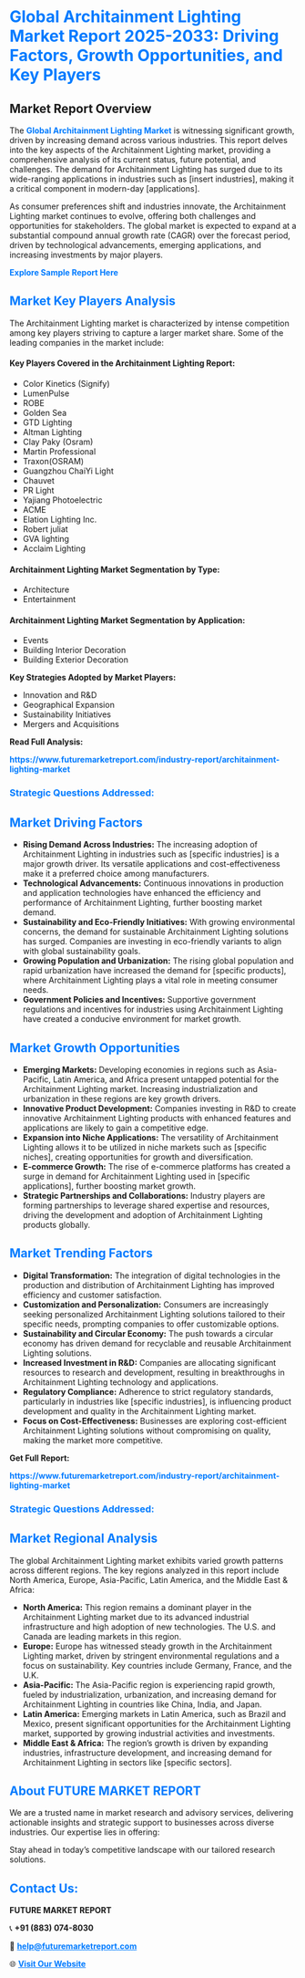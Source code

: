 <h1 style="color: #007BFF;">Global Architainment Lighting Market Report 2025-2033: Driving Factors, Growth Opportunities, and Key Players</h1>

<section id="overview">
<h2>Market Report Overview</h2>
<p>The <a href="https://www.futuremarketreport.com/industry-report/architainment-lighting-market" style="color: #007BFF; text-decoration: none;"><strong>Global Architainment Lighting Market</strong></a> is witnessing significant growth, driven by increasing demand across various industries. This report delves into the key aspects of the Architainment Lighting market, providing a comprehensive analysis of its current status, future potential, and challenges. The demand for Architainment Lighting has surged due to its wide-ranging applications in industries such as [insert industries], making it a critical component in modern-day [applications].</p>
<p>As consumer preferences shift and industries innovate, the Architainment Lighting market continues to evolve, offering both challenges and opportunities for stakeholders. The global market is expected to expand at a substantial compound annual growth rate (CAGR) over the forecast period, driven by technological advancements, emerging applications, and increasing investments by major players.</p>
</section>

<section id="overview">
<p><a href="https://www.futuremarketreport.com/request-sample/reportId=27016" style="color: #007BFF; text-decoration: none;"><strong>Explore Sample Report Here</strong></a></p>
</section>

<section id="key-players">
<h2 style="color: #007BFF;">Market Key Players Analysis</h2>
<p>The Architainment Lighting market is characterized by intense competition among key players striving to capture a larger market share. Some of the leading companies in the market include:</p>
<h4>Key Players Covered in the Architainment Lighting Report:</h4>
<ul><li>Color Kinetics (Signify)</li><li>LumenPulse</li><li>ROBE</li><li>Golden Sea</li><li>GTD Lighting</li><li>Altman Lighting</li><li>Clay Paky (Osram)</li><li>Martin Professional</li><li>Traxon(OSRAM)</li><li>Guangzhou ChaiYi Light</li><li>Chauvet</li><li>PR Light</li><li>Yajiang Photoelectric</li><li>ACME</li><li>Elation Lighting Inc.</li><li>Robert juliat</li><li>GVA lighting</li><li>Acclaim Lighting</li></ul>
<h4>Architainment Lighting Market Segmentation by Type:</h4>
<ul><li>Architecture</li><li>Entertainment</li></ul>

<h4>Architainment Lighting Market Segmentation by Application:</h4>
<ul><li>Events</li><li>Building Interior Decoration</li><li>Building Exterior Decoration</li></ul>
<p><strong>Key Strategies Adopted by Market Players:</strong></p>
<ul>
<li>Innovation and R&D</li>
<li>Geographical Expansion</li>
<li>Sustainability Initiatives</li>
<li>Mergers and Acquisitions</li>
</ul>
</section>

<section>
<p><strong>Read Full Analysis: </strong></p><a href="https://www.futuremarketreport.com/industry-report/architainment-lighting-market" style="color: #007BFF; text-decoration: none;"><strong>https://www.futuremarketreport.com/industry-report/architainment-lighting-market</strong></a>
<h3 style="color: #007BFF;">Strategic Questions Addressed:</h3>
</section>

<section id="driving-factors">
<h2 style="color: #007BFF;">Market Driving Factors</h2>
<ul>
<li><strong>Rising Demand Across Industries:</strong> The increasing adoption of Architainment Lighting in industries such as [specific industries] is a major growth driver. Its versatile applications and cost-effectiveness make it a preferred choice among manufacturers.</li>
<li><strong>Technological Advancements:</strong> Continuous innovations in production and application technologies have enhanced the efficiency and performance of Architainment Lighting, further boosting market demand.</li>
<li><strong>Sustainability and Eco-Friendly Initiatives:</strong> With growing environmental concerns, the demand for sustainable Architainment Lighting solutions has surged. Companies are investing in eco-friendly variants to align with global sustainability goals.</li>
<li><strong>Growing Population and Urbanization:</strong> The rising global population and rapid urbanization have increased the demand for [specific products], where Architainment Lighting plays a vital role in meeting consumer needs.</li>
<li><strong>Government Policies and Incentives:</strong> Supportive government regulations and incentives for industries using Architainment Lighting have created a conducive environment for market growth.</li>
</ul>
</section>

<section id="growth-opportunities">
<h2 style="color: #007BFF;">Market Growth Opportunities</h2>
<ul>
<li><strong>Emerging Markets:</strong> Developing economies in regions such as Asia-Pacific, Latin America, and Africa present untapped potential for the Architainment Lighting market. Increasing industrialization and urbanization in these regions are key growth drivers.</li>
<li><strong>Innovative Product Development:</strong> Companies investing in R&D to create innovative Architainment Lighting products with enhanced features and applications are likely to gain a competitive edge.</li>
<li><strong>Expansion into Niche Applications:</strong> The versatility of Architainment Lighting allows it to be utilized in niche markets such as [specific niches], creating opportunities for growth and diversification.</li>
<li><strong>E-commerce Growth:</strong> The rise of e-commerce platforms has created a surge in demand for Architainment Lighting used in [specific applications], further boosting market growth.</li>
<li><strong>Strategic Partnerships and Collaborations:</strong> Industry players are forming partnerships to leverage shared expertise and resources, driving the development and adoption of Architainment Lighting products globally.</li>
</ul>
</section>

<section id="trending-factors">
<h2 style="color: #007BFF;">Market Trending Factors</h2>
<ul>
<li><strong>Digital Transformation:</strong> The integration of digital technologies in the production and distribution of Architainment Lighting has improved efficiency and customer satisfaction.</li>
<li><strong>Customization and Personalization:</strong> Consumers are increasingly seeking personalized Architainment Lighting solutions tailored to their specific needs, prompting companies to offer customizable options.</li>
<li><strong>Sustainability and Circular Economy:</strong> The push towards a circular economy has driven demand for recyclable and reusable Architainment Lighting solutions.</li>
<li><strong>Increased Investment in R&D:</strong> Companies are allocating significant resources to research and development, resulting in breakthroughs in Architainment Lighting technology and applications.</li>
<li><strong>Regulatory Compliance:</strong> Adherence to strict regulatory standards, particularly in industries like [specific industries], is influencing product development and quality in the Architainment Lighting market.</li>
<li><strong>Focus on Cost-Effectiveness:</strong> Businesses are exploring cost-efficient Architainment Lighting solutions without compromising on quality, making the market more competitive.</li>
</ul>
</section>

<section>
<p><strong>Get Full Report: </strong></p><a href="https://www.futuremarketreport.com/industry-report/architainment-lighting-market" style="color: #007BFF; text-decoration: none;"><strong>https://www.futuremarketreport.com/industry-report/architainment-lighting-market</strong></a>
<h3 style="color: #007BFF;">Strategic Questions Addressed:</h3>
</section>


<section id="regional-analysis">
<h2 style="color: #007BFF;">Market Regional Analysis</h2>
<p>The global Architainment Lighting market exhibits varied growth patterns across different regions. The key regions analyzed in this report include North America, Europe, Asia-Pacific, Latin America, and the Middle East & Africa:</p>
<ul>
<li><strong>North America:</strong> This region remains a dominant player in the Architainment Lighting market due to its advanced industrial infrastructure and high adoption of new technologies. The U.S. and Canada are leading markets in this region.</li>
<li><strong>Europe:</strong> Europe has witnessed steady growth in the Architainment Lighting market, driven by stringent environmental regulations and a focus on sustainability. Key countries include Germany, France, and the U.K.</li>
<li><strong>Asia-Pacific:</strong> The Asia-Pacific region is experiencing rapid growth, fueled by industrialization, urbanization, and increasing demand for Architainment Lighting in countries like China, India, and Japan.</li>
<li><strong>Latin America:</strong> Emerging markets in Latin America, such as Brazil and Mexico, present significant opportunities for the Architainment Lighting market, supported by growing industrial activities and investments.</li>
<li><strong>Middle East & Africa:</strong> The region’s growth is driven by expanding industries, infrastructure development, and increasing demand for Architainment Lighting in sectors like [specific sectors].</li>
</ul>
</section>

<footer>
<h2 style="color: #007BFF;">About FUTURE MARKET REPORT</h2>
<p>We are a trusted name in market research and advisory services, delivering actionable insights and strategic support to businesses across diverse industries. Our expertise lies in offering:</p>

<p>Stay ahead in today’s competitive landscape with our tailored research solutions.</p>

<h2 style="color: #007BFF;">Contact Us:</h2>
<p><strong>FUTURE MARKET REPORT</strong></p>
<p>📞 <strong>+91 (883) 074-8030</strong></p>
<p>📧 <strong><a href="mailto:help@futuremarketreport.com" style="color: #007BFF;">help@futuremarketreport.com</a></strong></p>
<p>🌐 <strong><a href="https://www.futuremarketreport.com/" style="color: #007BFF;">Visit Our Website</a></strong></p>
</footer>